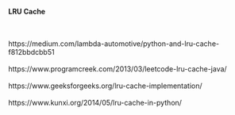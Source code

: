 **LRU Cache**

<br/>
<br/>
https://medium.com/lambda-automotive/python-and-lru-cache-f812bbdcbb51
<br/>
<br/>
https://www.programcreek.com/2013/03/leetcode-lru-cache-java/
<br/>
<br/>
https://www.geeksforgeeks.org/lru-cache-implementation/
<br/>
<br/>
https://www.kunxi.org/2014/05/lru-cache-in-python/

